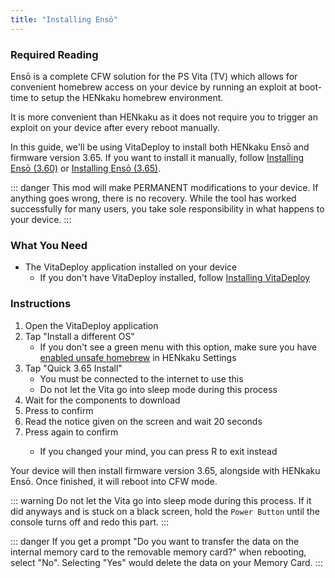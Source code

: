 ```yaml
---
title: "Installing Ensō"
---
```


### Required Reading

Ensō is a complete CFW solution for the PS Vita (TV) which allows for convenient homebrew access on your device by running an exploit at boot-time to setup the HENkaku homebrew environment.

It is more convenient than HENkaku as it does not require you to trigger an exploit on your device after every reboot manually.

In this guide, we'll be using VitaDeploy to install both HENkaku Ensō and firmware version 3.65. If you want to install it manually, follow [Installing Ensō (3.60)](installing-enso-(3.60)) or [Installing Ensō (3.65)](installing-enso-(3.65)).

::: danger
This mod will make PERMANENT modifications to your device. If anything goes wrong, there is no recovery. While the tool has worked successfully for many users, you take sole responsibility in what happens to your device.
:::

### What You Need

* The VitaDeploy application installed on your device
  + If you don't have VitaDeploy installed, follow [Installing VitaDeploy](installing-vitadeploy)

### Instructions

1. Open the VitaDeploy application
1. Tap "Install a different OS"
    + If you don't see a green menu with this option, make sure you have [enabled unsafe homebrew](installing-h-encore.html#section-iv-configuring-henkaku) in HENkaku Settings
1. Tap "Quick 3.65 Install"
    + You must be connected to the internet to use this
    + Do not let the Vita go into sleep mode during this process
1. Wait for the components to download
1. Press <Btn btn="cross" /> to confirm
1. Read the notice given on the screen and wait 20 seconds
1. Press <Btn btn="cross" /> again to confirm
    + If you changed your mind, you can press R to exit instead

Your device will then install firmware version 3.65, alongside with HENkaku Ensō. Once finished, it will reboot into CFW mode.

::: warning
Do not let the Vita go into sleep mode during this process. If it did anyways and is stuck on a black screen, hold the `Power Button` until the console turns off and redo this part.
:::

::: danger
If you get a prompt "Do you want to transfer the data on the internal memory card to the removable memory card?" when rebooting, select "No". Selecting "Yes" would delete the data on your Memory Card.
:::
